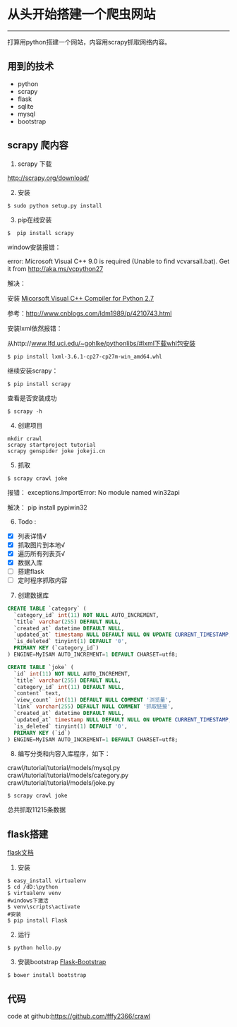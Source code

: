 
# 从头开始搭建一个爬虫网站
------

打算用python搭建一个网站，内容用scrapy抓取网络内容。

## 用到的技术
* python
* scrapy
* flask
* sqlite
* mysql
* bootstrap

## scrapy 爬内容
1. scrapy 下载 

http://scrapy.org/download/

2. 安装
```
$ sudo python setup.py install
```
3. pip在线安装
```
$  pip install scrapy
```
window安装报错：

error: Microsoft Visual C++ 9.0 is required (Unable to find vcvarsall.bat). Get it from http://aka.ms/vcpython27

解决：

安装 [Micorsoft Visual C++ Compiler for Python 2.7](http://www.microsoft.com/en-us/download/details.aspx?id=44266)

参考：http://www.cnblogs.com/ldm1989/p/4210743.html

安装lxml依然报错：

从http://www.lfd.uci.edu/~gohlke/pythonlibs/#lxml下载whl包安装
```
$ pip install lxml-3.6.1-cp27-cp27m-win_amd64.whl
```
继续安装scrapy：
```
$ pip install scrapy
```
查看是否安装成功
```
$ scrapy -h
```
4. 创建项目
```
mkdir crawl
scrapy startproject tutorial
scrapy genspider joke jokeji.cn
```


5. 抓取
```
$ scrapy crawl joke
```

报错：
exceptions.ImportError: No module named win32api

解决：
pip install pypiwin32

6. Todo :
- [x] 列表详情√
- [x] 抓取图片到本地√
- [x] 遍历所有列表页√
- [x] 数据入库
- [ ] 搭建flask
- [ ] 定时程序抓取内容

7. 创建数据库
```sql
CREATE TABLE `category` (
  `category_id` int(11) NOT NULL AUTO_INCREMENT,
  `title` varchar(255) DEFAULT NULL,
  `created_at` datetime DEFAULT NULL,
  `updated_at` timestamp NULL DEFAULT NULL ON UPDATE CURRENT_TIMESTAMP,
  `is_deleted` tinyint(1) DEFAULT '0',
  PRIMARY KEY (`category_id`)
) ENGINE=MyISAM AUTO_INCREMENT=1 DEFAULT CHARSET=utf8;

CREATE TABLE `joke` (
  `id` int(11) NOT NULL AUTO_INCREMENT,
  `title` varchar(255) DEFAULT NULL,
  `category_id` int(11) DEFAULT NULL,
  `content` text,
  `view_count` int(11) DEFAULT NULL COMMENT '浏览量',
  `link` varchar(255) DEFAULT NULL COMMENT '抓取链接',
  `created_at` datetime DEFAULT NULL,
  `updated_at` timestamp NULL DEFAULT NULL ON UPDATE CURRENT_TIMESTAMP,
  `is_deleted` tinyint(1) DEFAULT '0',
  PRIMARY KEY (`id`)
) ENGINE=MyISAM AUTO_INCREMENT=1 DEFAULT CHARSET=utf8;

```

8. 编写分类和内容入库程序，如下：

crawl/tutorial/tutorial/models/mysql.py
crawl/tutorial/tutorial/models/category.py
crawl/tutorial/tutorial/models/joke.py

```
$ scrapy crawl joke
```
总共抓取11215条数据

## flask搭建
[flask文档](http://docs.jinkan.org/docs/flask/)
1. 安装
```
$ easy_install virtualenv
$ cd /dD:\python
$ virtualenv venv
#windows下激活
$ venv\scripts\activate
#安装
$ pip install Flask
```
2. 运行
```
$ python hello.py
```
3. 安装bootstrap
[Flask-Bootstrap](http://pythonhosted.org/Flask-Bootstrap/)
```
$ bower install bootstrap
```
## 代码
code at github:https://github.com/fffy2366/crawl